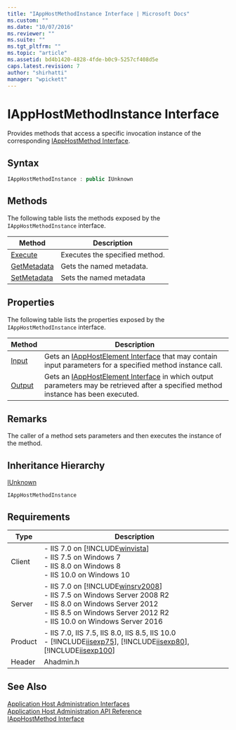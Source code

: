 ```yaml
---
title: "IAppHostMethodInstance Interface | Microsoft Docs"
ms.custom: ""
ms.date: "10/07/2016"
ms.reviewer: ""
ms.suite: ""
ms.tgt_pltfrm: ""
ms.topic: "article"
ms.assetid: bd4b1420-4828-4fde-b0c9-5257cf408d5e
caps.latest.revision: 7
author: "shirhatti"
manager: "wpickett"
---
```

# IAppHostMethodInstance Interface
Provides methods that access a specific invocation instance of the corresponding [IAppHostMethod Interface](../../web-development-reference\webdev-native-api-reference/iapphostmethod-interface.md).  
  
## Syntax  
  
```cpp  
IAppHostMethodInstance : public IUnknown  
```  
  
## Methods  
 The following table lists the methods exposed by the `IAppHostMethodInstance` interface.  
  
|Method|Description|  
|------------|-----------------|  
|[Execute](../../web-development-reference\webdev-native-api-reference/iapphostmethodinstance-execute-method.md)|Executes the specified method.|  
|[GetMetadata](../../web-development-reference\webdev-native-api-reference/iapphostmethodinstance-getmetadata-method.md)|Gets the named metadata.|  
|[SetMetadata](../../web-development-reference\webdev-native-api-reference/iapphostmethodinstance-setmetadata-method.md)|Sets the named metadata|  
  
## Properties  
 The following table lists the properties exposed by the `IAppHostMethodInstance` interface.  
  
|Method|Description|  
|------------|-----------------|  
|[Input](../../web-development-reference\webdev-native-api-reference/iapphostmethodinstance-input-property.md)|Gets an [IAppHostElement Interface](../../web-development-reference\webdev-native-api-reference/iapphostelement-interface.md) that may contain input parameters for a specified method instance call.|  
|[Output](../../web-development-reference\webdev-native-api-reference/iapphostmethodinstance-output-property.md)|Gets an [IAppHostElement Interface](../../web-development-reference\webdev-native-api-reference/iapphostelement-interface.md) in which output parameters may be retrieved after a specified method instance has been executed.|  
  
## Remarks  
 The caller of a method sets parameters and then executes the instance of the method.  
  
## Inheritance Hierarchy  
 [IUnknown](http://go.microsoft.com/fwlink/?LinkId=55951)  
  
 `IAppHostMethodInstance`  
  
## Requirements  
  
|Type|Description|  
|----------|-----------------|  
|Client|-   IIS 7.0 on [!INCLUDE[winvista](../../wmi-provider/includes/winvista-md.md)]<br />-   IIS 7.5 on Windows 7<br />-   IIS 8.0 on Windows 8<br />-   IIS 10.0 on Windows 10|  
|Server|-   IIS 7.0 on [!INCLUDE[winsrv2008](../../wmi-provider/includes/winsrv2008-md.md)]<br />-   IIS 7.5 on Windows Server 2008 R2<br />-   IIS 8.0 on Windows Server 2012<br />-   IIS 8.5 on Windows Server 2012 R2<br />-   IIS 10.0 on Windows Server 2016|  
|Product|-   IIS 7.0, IIS 7.5, IIS 8.0, IIS 8.5, IIS 10.0<br />-   [!INCLUDE[iisexp75](../../web-development-reference/native-code-api-reference/includes/iisexp75-md.md)], [!INCLUDE[iisexp80](../../web-development-reference/native-code-api-reference/includes/iisexp80-md.md)], [!INCLUDE[iisexp100](../../web-development-reference/native-code-api-reference/includes/iisexp100-md.md)]|  
|Header|Ahadmin.h|  
  
## See Also  
 [Application Host Administration Interfaces](../../web-development-reference\webdev-native-api-reference/application-host-administration-interfaces.md)   
 [Application Host Administration API Reference](../../web-development-reference\webdev-native-api-reference/application-host-administration-api-reference.md)   
 [IAppHostMethod Interface](../../web-development-reference\webdev-native-api-reference/iapphostmethod-interface.md)
